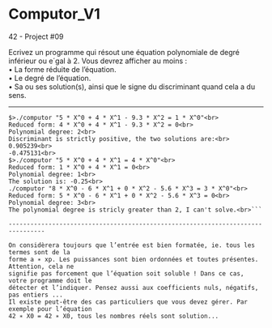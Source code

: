 # Computor_V1
42 - Project #09

Ecrivez un programme qui résout une équation polynomiale de degré inférieur ou e´gal
à 2. Vous devrez afficher au moins :<br>
• La forme réduite de l’équation.<br>
• Le degré de l’équation.<br>
• Sa ou ses solution(s), ainsi que le signe du discriminant quand cela a du sens.

--------------------------------------------------------------------------------

```Exemples :<br>
$>./computor "5 * X^0 + 4 * X^1 - 9.3 * X^2 = 1 * X^0"<br>
Reduced form: 4 * X^0 + 4 * X^1 - 9.3 * X^2 = 0<br>
Polynomial degree: 2<br>
Discriminant is strictly positive, the two solutions are:<br>
0.905239<br>
-0.475131<br>
$>./computor "5 * X^0 + 4 * X^1 = 4 * X^0"<br>
Reduced form: 1 * X^0 + 4 * X^1 = 0<br>
Polynomial degree: 1<br>
The solution is: -0.25<br>
./computor "8 * X^0 - 6 * X^1 + 0 * X^2 - 5.6 * X^3 = 3 * X^0"<br>
Reduced form: 5 * X^0 - 6 * X^1 + 0 * X^2 - 5.6 * X^3 = 0<br>
Polynomial degree: 3<br>
The polynomial degree is stricly greater than 2, I can't solve.<br>```

--------------------------------------------------------------------------------

On considèrera toujours que l’entrée est bien formatée, ie. tous les termes sont de la
forme a ∗ xp. Les puissances sont bien ordonnées et toutes présentes. Attention, cela ne
signifie pas forcement que l’équation soit soluble ! Dans ce cas, votre programme doit le
détecter et l’indiquer. Pensez aussi aux coefficients nuls, négatifs, pas entiers ...
Il existe peut-être des cas particuliers que vous devez gérer. Par exemple pour l’équation
42 ∗ X0 = 42 ∗ X0, tous les nombres réels sont solution...
